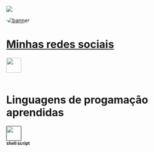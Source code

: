 <p>
<img src= "https://camo.githubusercontent.com/71b837571c48af3aa60a73dbc9d5936aa359d78efbfa8a6743cbbbc16b80ef4d/68747470733a2f2f63646e2e646973636f72646170702e636f6d2f6174746163686d656e74732f3830353930323039333930363630383138362f3830353931333937323533353539303932322f74656e6f722e676966"/>
</p>
  
<td align="center"><a href=""><img style="border-radius: 100%;" src= "https://raw.githubusercontent.com/MicaelliMedeiros/micaellimedeiros/master/image/computer-illustration.png"
 alt="banner" style="max-width:100%;">
 
# Minhas redes sociais
 
<td align="center"><a href="https://www.youtube.com/channel/UCKHc3Id634qWSrZ_vbQKGTQ"><img style="border-radius: 5%;" src="https://camo.githubusercontent.com/4a20e861b6593d07cef8e8b740e64a866ba7a9916d7e00a9c50c05e93a8096b8/68747470733a2f2f63646e2e6a7364656c6976722e6e65742f6e706d2f73696d706c652d69636f6e7340332e302e312f69636f6e732f796f75747562652e737667" width="40px;" alt=""/><br /><sub><b></b></sub></a><br /></td>
 
# Linguagens de progamação aprendidas

<td align="center"><a href=""><img style="border-radius: 5%;" src="https://user-images.githubusercontent.com/88547689/130497390-4b034573-6c7a-48f3-925a-582fc943dd43.png" width="40px;" alt=""/><br /><sub><b>shell script</b></sub></a><br /></td>
 
